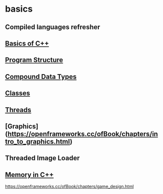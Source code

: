 # basics

## Compiled languages refresher

## [Basics of C++](https://cplusplus.com/doc/tutorial/)

## [Program Structure](https://cplusplus.com/doc/tutorial/)

## [Compound Data Types](https://cplusplus.com/doc/tutorial/)

## [Classes](https://cplusplus.com/doc/tutorial/)

## [Threads](https://cplusplus.com/reference/thread/thread/)

## [Graphics] (https://openframeworks.cc/ofBook/chapters/intro_to_graphics.html)

## Threaded Image Loader

## [Memory in C++](https://openframeworks.cc/ofBook/chapters/memory.html)

https://openframeworks.cc/ofBook/chapters/game_design.html